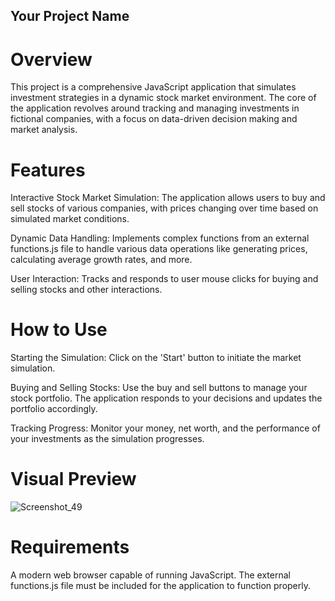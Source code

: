 ## Your Project Name
# Overview

This project is a comprehensive JavaScript application that simulates investment strategies in a dynamic stock market environment. The core of the application revolves around tracking and managing investments in fictional companies, with a focus on data-driven decision making and market analysis.

# Features
Interactive Stock Market Simulation: The application allows users to buy and sell stocks of various companies, with prices changing over time based on simulated market conditions.

Dynamic Data Handling: Implements complex functions from an external functions.js file to handle various data operations like generating prices, calculating average growth rates, and more.

User Interaction: Tracks and responds to user mouse clicks for buying and selling stocks and other interactions.

# How to Use
Starting the Simulation: Click on the 'Start' button to initiate the market simulation.

Buying and Selling Stocks: Use the buy and sell buttons to manage your stock portfolio. The application responds to your decisions and updates the portfolio accordingly.

Tracking Progress: Monitor your money, net worth, and the performance of your investments as the simulation progresses.

# Visual Preview
![Screenshot_49](https://github.com/Calculator5329/Stock-Game/assets/62777822/a678fb19-2147-45ff-83fb-00a924291061)

# Requirements
A modern web browser capable of running JavaScript.
The external functions.js file must be included for the application to function properly.
